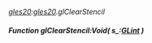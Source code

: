 _[gles20](../../modules/gles20/gles20-module.md):[gles20](../../modules/gles20/gles20-module.md).glClearStencil_
##### Function glClearStencil:Void( s_:[GLint](../../modules/gles20/gles20-glint.md) )

